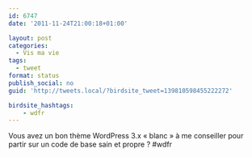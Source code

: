 ```yaml
---
id: 6747
date: '2011-11-24T21:00:18+01:00'

layout: post
categories:
  - Vis ma vie
tags:
  - tweet
format: status
publish_social: no
guid: 'http://tweets.local/?birdsite_tweet=139810598455222272'

birdsite_hashtags:
    - wdfr
---
```


Vous avez un bon thème WordPress 3.x « blanc » à me conseiller pour partir sur un code de base sain et propre ? #wdfr